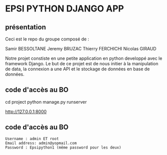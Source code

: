 # EPSI PYTHON DJANGO APP

## présentation

Ceci est le repo du groupe composé de : 

Samir BESSOLTANE
Jeremy BRUZAC 
Thierry FERCHICHI
Nicolas GIRAUD


Notre projet constiste en une petite application en python developpé avec le framework Django. 
Le but de ce projet est de nous initier à la manipulation de data, la connexion a une API et le stockage de données en base de données.

## code d'accès au BO

cd project
python manage.py runserver


http://127.0.0.1:8000

## code d'accès au BO

```
Username : admin ET root
Email address: admin@yopmail.com
Password : Epsipython1 (même password pour les deux)
```